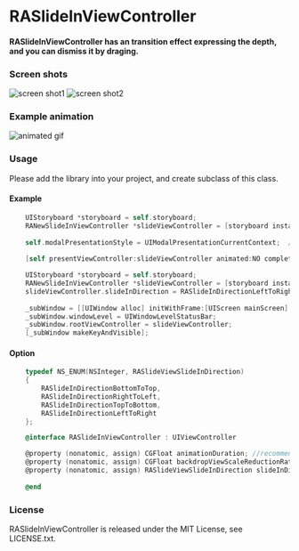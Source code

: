 RASlideInViewController
=======================

#### RASlideInViewController has an transition effect expressing the depth, and you can dismiss it by draging.


### Screen shots
![screen shot1](https://github.com/ra1028/RASlideInViewController/raw/master/Assets/screenshot1.png)
![screen shot2](https://github.com/ra1028/RASlideInViewController/raw/master/Assets/screenshot2.png)


### Example animation
![animated gif](https://github.com/ra1028/RASlideInViewController/raw/master/Assets/animation.gif)

### Usage

Please add the library into your project, and create subclass of this class.

#### Example
```Objective-C
    UIStoryboard *storyboard = self.storyboard;
    RANewSlideInViewController *slideViewController = [storyboard instantiateViewControllerWithIdentifier:NSStringFromClass([RANewSlideInViewController class])];
    
    self.modalPresentationStyle = UIModalPresentationCurrentContext;  //***
    
    [self presentViewController:slideViewController animated:NO completion:nil];
```

```Objective-C
    UIStoryboard *storyboard = self.storyboard;
    RANewSlideInViewController *slideViewController = [storyboard instantiateViewControllerWithIdentifier:NSStringFromClass([RANewSlideInViewController class])];
    slideViewController.slideInDirection = RASlideInDirectionLeftToRight;
    
    _subWindow = [[UIWindow alloc] initWithFrame:[UIScreen mainScreen].bounds];
    _subWindow.windowLevel = UIWindowLevelStatusBar;
    _subWindow.rootViewController = slideViewController;
    [_subWindow makeKeyAndVisible];
```

#### Option
```Objective-C
    typedef NS_ENUM(NSInteger, RASlideViewSlideInDirection)
    {
        RASlideInDirectionBottomToTop,
        RASlideInDirectionRightToLeft,
        RASlideInDirectionTopToBottom,
        RASlideInDirectionLeftToRight
    };

    @interface RASlideInViewController : UIViewController

    @property (nonatomic, assign) CGFloat animationDuration; //recommend 0.1f ~ 1.0f
    @property (nonatomic, assign) CGFloat backdropViewScaleReductionRatio; //recommend 0.9f ~ 1.0f
    @property (nonatomic, assign) RASlideViewSlideInDirection slideInDirection;
    
    @end
```

### License
RASlideInViewController is released under the MIT License, see LICENSE.txt.
